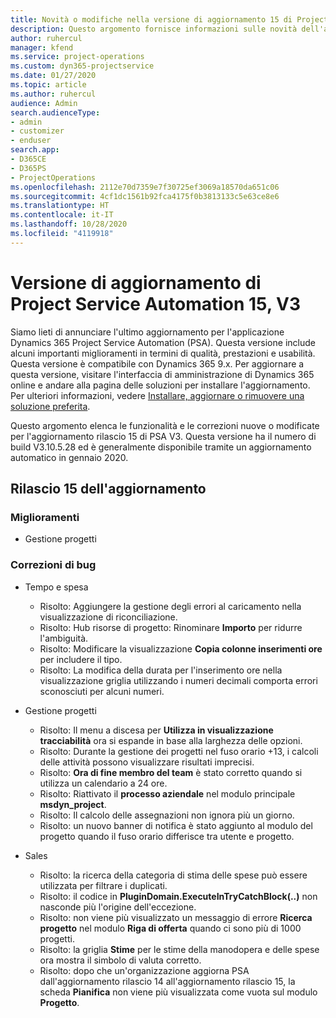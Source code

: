 ```yaml
---
title: Novità o modifiche nella versione di aggiornamento 15 di Project Service Automation V3
description: Questo argomento fornisce informazioni sulle novità dell'aggiornamento rilascio 15 di Project Service Automation V3.
author: ruhercul
manager: kfend
ms.service: project-operations
ms.custom: dyn365-projectservice
ms.date: 01/27/2020
ms.topic: article
ms.author: ruhercul
audience: Admin
search.audienceType:
- admin
- customizer
- enduser
search.app:
- D365CE
- D365PS
- ProjectOperations
ms.openlocfilehash: 2112e70d7359e7f30725ef3069a18570da651c06
ms.sourcegitcommit: 4cf1dc1561b92fca4175f0b3813133c5e63ce8e6
ms.translationtype: HT
ms.contentlocale: it-IT
ms.lasthandoff: 10/28/2020
ms.locfileid: "4119918"
---
```

# <a name="project-service-automation-update-release-15-v3"></a>Versione di aggiornamento di Project Service Automation 15, V3

Siamo lieti di annunciare l'ultimo aggiornamento per l'applicazione Dynamics 365 Project Service Automation (PSA). Questa versione include alcuni importanti miglioramenti in termini di qualità, prestazioni e usabilità. Questa versione è compatibile con Dynamics 365 9.x. Per aggiornare a questa versione, visitare l'interfaccia di amministrazione di Dynamics 365 online e andare alla pagina delle soluzioni per installare l'aggiornamento. Per ulteriori informazioni, vedere [Installare, aggiornare o rimuovere una soluzione preferita](https://docs.microsoft.com/power-platform/admin/install-remove-preferred-solution).

Questo argomento elenca le funzionalità e le correzioni nuove o modificate per l'aggiornamento rilascio 15 di PSA V3. Questa versione ha il numero di build V3.10.5.28 ed è generalmente disponibile tramite un aggiornamento automatico in gennaio 2020.

## <a name="update-release-15"></a>Rilascio 15 dell'aggiornamento 

### <a name="enhancements"></a>Miglioramenti

- Gestione progetti

### <a name="bug-fixes"></a>Correzioni di bug

- Tempo e spesa

  - Risolto: Aggiungere la gestione degli errori al caricamento nella visualizzazione di riconciliazione.
  - Risolto: Hub risorse di progetto: Rinominare **Importo** per ridurre l'ambiguità.
  - Risolto: Modificare la visualizzazione **Copia colonne inserimenti ore** per includere il tipo.
  - Risolto: La modifica della durata per l'inserimento ore nella visualizzazione griglia utilizzando i numeri decimali comporta errori sconosciuti per alcuni numeri.

- Gestione progetti

  - Risolto: Il menu a discesa per **Utilizza in visualizzazione tracciabilità** ora si espande in base alla larghezza delle opzioni.
  - Risolto: Durante la gestione dei progetti nel fuso orario +13, i calcoli delle attività possono visualizzare risultati imprecisi.
  - Risolto: **Ora di fine membro del team** è stato corretto quando si utilizza un calendario a 24 ore.
  - Risolto: Riattivato il **processo aziendale** nel modulo principale **msdyn_project**.
  - Risolto: Il calcolo delle assegnazioni non ignora più un giorno.
  - Risolto: un nuovo banner di notifica è stato aggiunto al modulo del progetto quando il fuso orario differisce tra utente e progetto.

- Sales

  - Risolto: la ricerca della categoria di stima delle spese può essere utilizzata per filtrare i duplicati.
  - Risolto: il codice in **PluginDomain.ExecuteInTryCatchBlock(..)** non nasconde più l'origine dell'eccezione.
  - Risolto: non viene più visualizzato un messaggio di errore **Ricerca progetto** nel modulo **Riga di offerta** quando ci sono più di 1000 progetti.
  - Risolto: la griglia **Stime** per le stime della manodopera e delle spese ora mostra il simbolo di valuta corretto.
  - Risolto: dopo che un'organizzazione aggiorna PSA dall'aggiornamento rilascio 14 all'aggiornamento rilascio 15, la scheda **Pianifica** non viene più visualizzata come vuota sul modulo **Progetto**.
